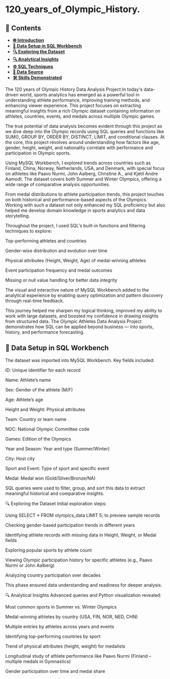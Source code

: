 # 120_years_of_Olympic_History.

## 📑 Contents

- [**🌐 Introduction**](#-introduction)
- [**💾 Data Setup in SQL Workbench**](#-data-setup-in-sql-workbench)
- [**🔍 Exploring the Dataset**](#-exploring-the-dataset)
- [**🔍 Analytical Insights**](#-analytical-insights)
- [**⚙️ SQL Techniques**](#️-sql-techniques)
- [**📂 Data Source**](#-data-source)
- [**🛠️ Skills Demonstrated**](#️-skills-demonstrated)


The 120 years of Olympic History Data Analysis Project:In today's data-driven world, sports analytics has emerged as a powerful tool in understanding athlete performance, improving training methods, and enhancing viewer experience. This project focuses on extracting meaningful insights from a rich Olympic dataset containing information on athletes, countries, events, and medals across multiple Olympic games.

The true potential of data analysis becomes evident through this project as we dive deep into the Olympic records using SQL queries and functions like SUM(), GROUP BY, ORDER BY, DISTINCT, LIMIT, and conditional clauses. At the core, this project revolves around understanding how factors like age, gender, height, weight, and nationality correlate with performance and participation in Olympic sports.

Using MySQL Workbench, I explored trends across countries such as Finland, China, Norway, Netherlands, USA, and Denmark, with special focus on athletes like Paavo Nurmi, John Aalberg, Christine A., and Kjetil Andre Aamodt. The dataset covers both Summer and Winter Olympics, offering a wide range of comparative analysis opportunities.

From medal distributions to athlete participation trends, this project touches on both historical and performance-based aspects of the Olympics. Working with such a dataset not only enhanced my SQL proficiency but also helped me develop domain knowledge in sports analytics and data storytelling.

Throughout the project, I used SQL's built-in functions and filtering techniques to explore:

Top-performing athletes and countries

Gender-wise distribution and evolution over time

Physical attributes (Height, Weight, Age) of medal-winning athletes

Event participation frequency and medal outcomes

Missing or null value handling for better data integrity

The visual and interactive nature of MySQL Workbench added to the analytical experience by enabling query optimization and pattern discovery through real-time feedback.

This journey helped me sharpen my logical thinking, improved my ability to work with large datasets, and boosted my confidence in drawing insights from structured data. The Olympic Athletes Data Analysis Project demonstrates how SQL can be applied beyond business — into sports, history, and performance forecasting.

## 💾 Data Setup in SQL Workbench
The dataset was imported into MySQL Workbench. Key fields included:

ID: Unique identifier for each record

Name: Athlete’s name

Sex: Gender of the athlete (M/F)

Age: Athlete’s age

Height and Weight: Physical attributes

Team: Country or team name

NOC: National Olympic Committee code

Games: Edition of the Olympics

Year and Season: Year and type (Summer/Winter)

City: Host city

Sport and Event: Type of sport and specific event

Medal: Medal won (Gold/Silver/Bronze/NA)

SQL queries were used to filter, group, and sort this data to extract meaningful historical and comparative insights.

🔍 Exploring the Dataset
Initial exploration steps:

Using SELECT * FROM olympics_data LIMIT 5; to preview sample records

Checking gender-based participation trends in different years

Identifying athlete records with missing data in Height, Weight, or Medal fields

Exploring popular sports by athlete count

Viewing Olympic participation history for specific athletes (e.g., Paavo Nurmi or John Aalberg)

Analyzing country participation over decades

This phase ensured data understanding and readiness for deeper analysis.

🔍 Analytical Insights
Advanced queries and Python visualization revealed:

Most common sports in Summer vs. Winter Olympics

Medal-winning athletes by country (USA, FIN, NOR, NED, CHN)

Multiple entries by athletes across years and events

Identifying top-performing countries by sport

Trend of physical attributes (height, weight) for medalists

Longitudinal study of athlete performance like Paavo Nurmi (Finland – multiple medals in Gymnastics)

Gender participation over time and medal share





